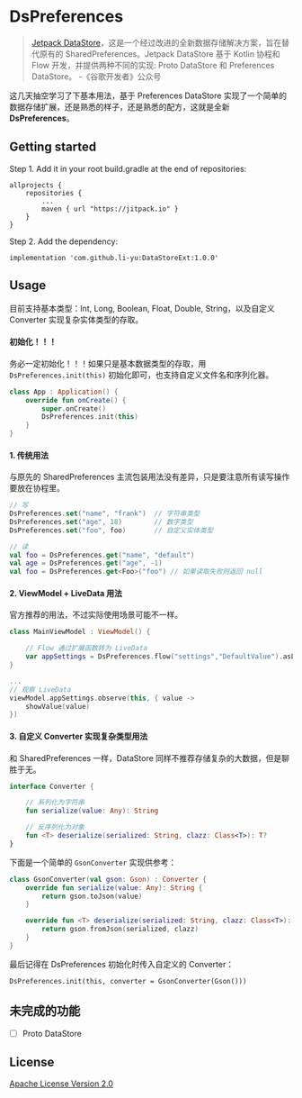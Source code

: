 # DsPreferences

> [Jetpack DataStore](https://mp.weixin.qq.com/s/26Uxotf3-oceKUbrujqX3w)，这是一个经过改进的全新数据存储解决方案，旨在替代原有的 SharedPreferences。Jetpack DataStore 基于 Kotlin 协程和 Flow 开发，并提供两种不同的实现: Proto DataStore 和 Preferences DataStore。  -《谷歌开发者》公众号

这几天抽空学习了下基本用法，基于 Preferences DataStore 实现了一个简单的数据存储扩展，还是熟悉的样子，还是熟悉的配方，这就是全新 **DsPreferences**。

## Getting started

Step 1. Add it in your root build.gradle at the end of repositories:

```
allprojects {
    repositories {
        ...
        maven { url "https://jitpack.io" }
    }
}
```

Step 2. Add the dependency:

```
implementation 'com.github.li-yu:DataStoreExt:1.0.0'
```

## Usage
目前支持基本类型：Int, Long, Boolean, Float, Double, String，以及自定义 Converter 实现复杂实体类型的存取。

#### 初始化！！！
务必一定初始化！！！如果只是基本数据类型的存取，用 `DsPreferences.init(this)` 初始化即可，也支持自定义文件名和序列化器。
``` kotlin
class App : Application() {
    override fun onCreate() {
        super.onCreate()
        DsPreferences.init(this)
    }
}
```

#### 1. 传统用法
与原先的 SharedPreferences 主流包装用法没有差异，只是要注意所有读写操作要放在协程里。
``` kotlin
// 写
DsPreferences.set("name", "frank")  // 字符串类型
DsPreferences.set("age", 18)        // 数字类型     
DsPreferences.set("foo", foo)       // 自定义实体类型

// 读
val foo = DsPreferences.get("name", "default")
val age = DsPreferences.get("age", -1) 
val foo = DsPreferences.get<Foo>("foo") // 如果读取失败则返回 null
```

#### 2. ViewModel + LiveData 用法
官方推荐的用法，不过实际使用场景可能不一样。
``` kotlin
class MainViewModel : ViewModel() {

    // Flow 通过扩展函数转为 LiveData
    var appSettings = DsPreferences.flow("settings","DefaultValue").asLiveData()
}

...
// 观察 LiveData 
viewModel.appSettings.observe(this, { value ->
    showValue(value)
})
```

#### 3. 自定义 Converter 实现复杂类型用法
和 SharedPreferences 一样，DataStore 同样不推荐存储复杂的大数据，但是聊胜于无。
``` kotlin
interface Converter {

    // 系列化为字符串
    fun serialize(value: Any): String

    // 反序列化为对象
    fun <T> deserialize(serialized: String, clazz: Class<T>): T?
}
```
下面是一个简单的 `GsonConverter` 实现供参考：
``` kotlin
class GsonConverter(val gson: Gson) : Converter {
    override fun serialize(value: Any): String {
        return gson.toJson(value)
    }

    override fun <T> deserialize(serialized: String, clazz: Class<T>): T? {
        return gson.fromJson(serialized, clazz)
    }
}
```
最后记得在 DsPreferences 初始化时传入自定义的 Converter：
```
DsPreferences.init(this, converter = GsonConverter(Gson()))
```

## 未完成的功能
- [ ] Proto DataStore

## License

[Apache License Version 2.0](https://github.com/li-yu/DataStoreExt/blob/master/LICENSE)